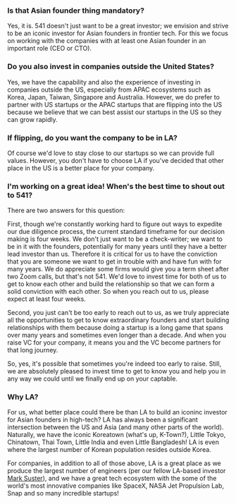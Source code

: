 ### Is that Asian founder thing mandatory?

Yes, it is. 541 doesn't just want to be a great investor; we envision and strive to be an iconic investor for Asian founders in frontier tech.
For this we focus on working with the companies with at least one Asian founder in an important role (CEO or CTO).

### Do you also invest in companies outside the United States?

Yes, we have the capability and also the experience of investing in companies outside the US, especially from APAC ecosystems such as Korea, Japan, Taiwan, Singapore and Australia.
However, we do prefer to partner with US startups or the APAC startups that are flipping into the US because we believe that we can best assist our startups in the US so they can grow rapidly.

### If flipping, do you want the company to be in LA?

Of course we'd love to stay close to our startups so we can provide full values. However, you don't have to choose LA if you've decided that other place in the US is a better place for your company.

### I'm working on a great idea! When's the best time to shout out to 541?

There are two answers for this question:

First, though we're constantly working hard to figure out ways to expedite our due diligence process, the current standard timeframe for our decision making is four weeks.
We don't just want to be a check-writer; we want to be in it with the founders, potentially for many years until they have a better lead investor than us.
Therefore it is critical for us to have the conviction that you are someone we want to get in trouble with and have fun with for many years.
We do appreciate some firms would give you a term sheet after two Zoom calls, but that's not 541.
We'd love to invest time for both of us to get to know each other and build the relationship so that we can form a solid conviction with each other.
So when you reach out to us, please expect at least four weeks.

Second, you just can't be too early to reach out to us, as we truly appreciate all the opportunities to get to know extraordinary founders and start building relationships with them because doing a startup is a long game that spans over many years and sometimes even longer than a decade. And when you raise VC for your company, it means you and the VC become partners for that long journey.

So, yes, it's possible that sometimes you're indeed too early to raise. Still, we are absolutely pleased to invest time to get to know you and help you in any way we could until we finally end up on your captable.

### Why LA?

For us, what better place could there be than LA to build an iconinc investor for Asian founders in high-tech?
LA has always been a significant intersection between the US and Asia (and many other parts of the world).
Naturally, we have the iconic Koreatown (what's up, K-Town?), Little Tokyo, Chinatown, Thai Town, Little India and even Little Bangladesh!
LA is even where the largest number of Korean population resides outside Korea.

For companies, in addition to all of those above, LA is a great place as we produce the largest number of engineers (per our fellow LA-based investor [Mark Suster](https://techcrunch.com/2014/10/08/theres-something-going-on-in-l-a/#:~:text=You%20may%20also%20be%20surprised,USC%2C%20UCLA%20and%20Harvey%20Mudd.)),
and we have a great tech ecosystem with the some of the world's most innovative companies like SpaceX, NASA Jet Propulsion Lab, Snap and so many incredible startups!
